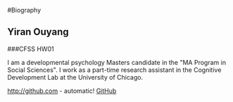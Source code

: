 #Biography

## Yiran Ouyang

###CFSS HW01

I am a developmental psychology Masters candidate in the "MA Program in Social Sciences". I work as a part-time research assistant in the Cognitive Development Lab at the University of Chicago.

http://github.com - automatic!
[GitHub](http://github.com)